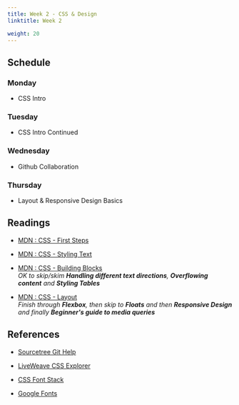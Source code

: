 ```yaml
---
title: Week 2 - CSS & Design
linktitle: Week 2

weight: 20
---
```


## Schedule

### Monday

* CSS Intro

### Tuesday

* CSS Intro Continued

### Wednesday

* Github Collaboration

### Thursday

* Layout & Responsive Design Basics

## Readings

* [MDN : CSS - First Steps](https://developer.mozilla.org/en-US/docs/Learn/CSS/First_steps)
* [MDN : CSS - Styling Text](https://developer.mozilla.org/en-US/docs/Learn/CSS/Styling_text)  
* [MDN : CSS - Building Blocks](https://developer.mozilla.org/en-US/docs/Learn/CSS/Building_blocks)  
*OK to skip/skim **Handling different text directions**, **Overflowing content** and **Styling Tables***

* [MDN : CSS - Layout](https://developer.mozilla.org/en-US/docs/Learn/CSS/CSS_layout)  
*Finish through **Flexbox**, then skip to **Floats** and then **Responsive Design** and finally
**Beginner's guide to media queries***

## References

* [Sourcetree Git Help](https://confluence.atlassian.com/get-started-with-sourcetree)

* [LiveWeave CSS Explorer](https://liveweave.com/cssgen/index.html)

* [CSS Font Stack](https://www.cssfontstack.com/)

* [Google Fonts](https://fonts.google.com/)